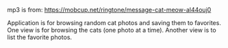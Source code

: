  mp3 is from: https://mobcup.net/ringtone/message-cat-meow-al44ouj0

 Application is for browsing random cat photos and saving them to favorites. 
 One view is for browsing the cats (one photo at a time). Another view is to list the favorite photos.